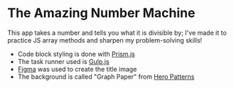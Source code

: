 # The Amazing Number Machine #

This app takes a number and tells you what it is divisible by; I've made it to practice JS array methods and sharpen my problem-solving skills!

* Code block styling is done with [Prism.js](https://prismjs.com)
* The task runner used is [Gulp.js](https://gulpjs.com)
* [Figma](https://www.figma.com) was used to create the title image
* The background is called "Graph Paper" from [Hero Patterns](https://www.heropatterns.com)

